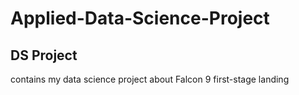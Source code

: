 # Applied-Data-Science-Project

## DS Project

contains my data science project about Falcon 9 first-stage landing
